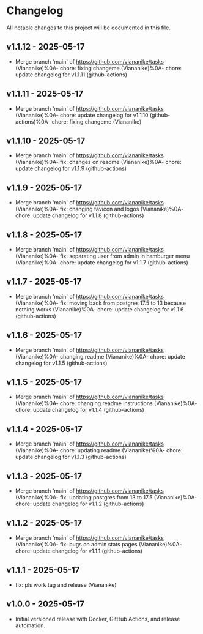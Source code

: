 # Changelog

All notable changes to this project will be documented in this file.

## v1.1.12 - 2025-05-17

- Merge branch 'main' of https://github.com/viananike/tasks (Viananike)%0A- chore: fixing changeme (Viananike)%0A- chore: update changelog for v1.1.11 (github-actions)

## v1.1.11 - 2025-05-17

- Merge branch 'main' of https://github.com/viananike/tasks (Viananike)%0A- chore: update changelog for v1.1.10 (github-actions)%0A- chore: fixing changeme (Viananike)

## v1.1.10 - 2025-05-17

- Merge branch 'main' of https://github.com/viananike/tasks (Viananike)%0A- fix: changes on readme (Viananike)%0A- chore: update changelog for v1.1.9 (github-actions)

## v1.1.9 - 2025-05-17

- Merge branch 'main' of https://github.com/viananike/tasks (Viananike)%0A- fix: changing favicon and logos (Viananike)%0A- chore: update changelog for v1.1.8 (github-actions)

## v1.1.8 - 2025-05-17

- Merge branch 'main' of https://github.com/viananike/tasks (Viananike)%0A- fix: separating user from admin in hamburger menu (Viananike)%0A- chore: update changelog for v1.1.7 (github-actions)

## v1.1.7 - 2025-05-17

- Merge branch 'main' of https://github.com/viananike/tasks (Viananike)%0A- fix: moving back from postgres 17.5 to 13 because nothing works (Viananike)%0A- chore: update changelog for v1.1.6 (github-actions)

## v1.1.6 - 2025-05-17

- Merge branch 'main' of https://github.com/viananike/tasks (Viananike)%0A- changing readme (Viananike)%0A- chore: update changelog for v1.1.5 (github-actions)

## v1.1.5 - 2025-05-17

- Merge branch 'main' of https://github.com/viananike/tasks (Viananike)%0A- chore: changing readme instructions (Viananike)%0A- chore: update changelog for v1.1.4 (github-actions)

## v1.1.4 - 2025-05-17

- Merge branch 'main' of https://github.com/viananike/tasks (Viananike)%0A- chore: updating readme (Viananike)%0A- chore: update changelog for v1.1.3 (github-actions)

## v1.1.3 - 2025-05-17

- Merge branch 'main' of https://github.com/viananike/tasks (Viananike)%0A- fix: updating postgres from 13 to 17.5 (Viananike)%0A- chore: update changelog for v1.1.2 (github-actions)

## v1.1.2 - 2025-05-17

- Merge branch 'main' of https://github.com/viananike/tasks (Viananike)%0A- fix: bugs on admin stats pages (Viananike)%0A- chore: update changelog for v1.1.1 (github-actions)

## v1.1.1 - 2025-05-17

- fix: pls work tag and release (Viananike)

## v1.0.0 - 2025-05-17

- Initial versioned release with Docker, GitHub Actions, and release automation.
